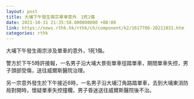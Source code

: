 ```yaml
---
layout: post
title: 大埔下午發生兩宗單車意外　1死1傷
date: 2021-10-31 21:35:58.000000000 +08:00
link: https://news.rthk.hk/rthk/ch/component/k2/1617786-20211031.htm
categories: rthk
---
```


大埔下午發生兩宗涉及單車的意外，1死1傷。

警方於下午5時許接報，一名男子沿大埔大景街單車徑踏單車，期間單車失控，男子頭部受傷，送往威爾斯醫院治理。

另一宗意外發生於下午接近6時，一名男子沿大埔汀角路踏單車，去到大埔東消防局對開時，懷疑單車失控撞欄，男子昏迷送往威爾斯醫院後不治。
